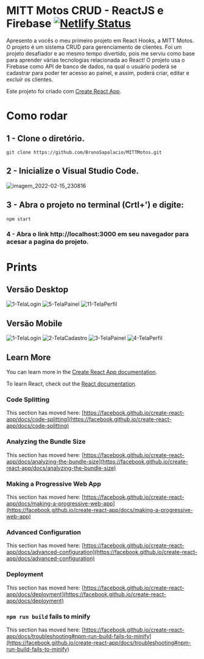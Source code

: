 # MITT Motos CRUD - ReactJS e Firebase [![Netlify Status](https://api.netlify.com/api/v1/badges/db120377-dec2-4f31-9553-4e95647bd747/deploy-status)](https://app.netlify.com/sites/mittmotos/deploys)

Apresento a vocês o meu primeiro projeto em React Hooks, a MITT Motos. O projeto é um sistema CRUD para gerenciamento de clientes. Foi um projeto desafiador e ao mesmo tempo divertido, pois me serviu como base para aprender várias tecnologias relacionada ao React! O projeto usa o Firebase como API de banco de dados, na qual o usuário poderá se cadastrar para poder ter acesso ao painel, e assim, poderá criar, editar e excluir os clientes. 

Este projeto foi criado com [Create React App](https://github.com/facebook/create-react-app).

# Como rodar

## 1 - Clone o diretório.
```shell
git clone https://github.com/BrunoSapalacio/MITTMotos.git
```
## 2 - Inicialize o Visual Studio Code.

![imagem_2022-02-15_230816](https://user-images.githubusercontent.com/64747697/154182802-2002da45-bf9e-483b-81c2-255474be9028.png)

## 3 - Abra o projeto no terminal (Crtl+') e digite:
```shell
npm start
```

### 4 - Abra o link http://localhost:3000 em seu navegador para acesar a pagina do projeto.

# Prints
## Versão Desktop
![1-TelaLogin](https://user-images.githubusercontent.com/64747697/184716362-504b4109-1b2e-42ec-8be2-7fb873bc5f9c.png)
![5-TelaPainel](https://user-images.githubusercontent.com/64747697/184716365-1c4be000-d90d-4905-8628-a9a41e63eb1f.png)
![11-TelaPerfil](https://user-images.githubusercontent.com/64747697/184716369-e778be19-1026-46d6-99e8-76646bb7a74f.png)

## Versão Mobile
![1-TelaLogin](https://user-images.githubusercontent.com/64747697/184722840-36308924-def5-42f2-8b92-ab93d9036322.png)
![2-TelaCadastro](https://user-images.githubusercontent.com/64747697/184722844-b6b14da0-7764-4f7a-9391-ef1fbc7d76d9.png)
![3-TelaPainel](https://user-images.githubusercontent.com/64747697/184723570-8ca733bb-14e8-4b69-be1f-a42b0877cb8a.png)
![4-TelaPerfil](https://user-images.githubusercontent.com/64747697/184722850-81d812c5-cad1-4b9e-bbb0-15d9893655c0.png)


## Learn More

You can learn more in the [Create React App documentation](https://facebook.github.io/create-react-app/docs/getting-started).

To learn React, check out the [React documentation](https://reactjs.org/).

### Code Splitting

This section has moved here: [https://facebook.github.io/create-react-app/docs/code-splitting](https://facebook.github.io/create-react-app/docs/code-splitting)

### Analyzing the Bundle Size

This section has moved here: [https://facebook.github.io/create-react-app/docs/analyzing-the-bundle-size](https://facebook.github.io/create-react-app/docs/analyzing-the-bundle-size)

### Making a Progressive Web App

This section has moved here: [https://facebook.github.io/create-react-app/docs/making-a-progressive-web-app](https://facebook.github.io/create-react-app/docs/making-a-progressive-web-app)

### Advanced Configuration

This section has moved here: [https://facebook.github.io/create-react-app/docs/advanced-configuration](https://facebook.github.io/create-react-app/docs/advanced-configuration)

### Deployment

This section has moved here: [https://facebook.github.io/create-react-app/docs/deployment](https://facebook.github.io/create-react-app/docs/deployment)

### `npm run build` fails to minify

This section has moved here: [https://facebook.github.io/create-react-app/docs/troubleshooting#npm-run-build-fails-to-minify](https://facebook.github.io/create-react-app/docs/troubleshooting#npm-run-build-fails-to-minify)
